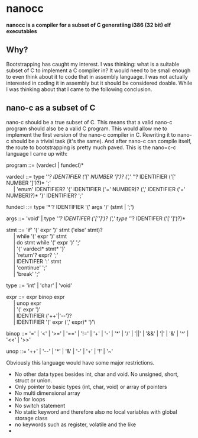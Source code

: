 # nanocc

**nanocc is a compiler for a subset of C generatiing i386 (32 bit) elf executables**

## Why?

Bootstrapping has caught my interest. I was thinking: what is a suitable subset of C to implement a C compiler in?
It would need to be small enough to even think about it to code that in assembly language. I was not actually interested in
coding it in assembly but it should be considered doable. While I was thinking about that I came to the following conclusion.

## nano-c as a subset of C

nano-c should be a true subset of C. This means that a valid nano-c program should also be a valid C program. This would allow me to implement
the first version of the nano-c compiler in C. Rewriting it to nano-c should be a trivial task (it's the same). And after nano-c can compile itself,
the route to bootstrapping is pretty much paved. This is the nano=c-c language I came up with:


program ::= (vardecl | fundecl)*

vardecl ::= type '*'? IDENTIFIER ('[' NUMBER ']')? (',' '*'? IDENTIFIER ('[' NUMBER ']')?)* ';'\
&nbsp;&nbsp;&nbsp;&nbsp;           | 'enum' IDENTIFIER? '{' IDENTIFIER ('=' NUMBER)?  (',' IDENTIFIER ('=' NUMBER)?)* '}' IDENTIFIER? ';'

fundecl ::= type '*'? IDENTIFIER '(' args ')' (stmt | ';')

args ::= 'void' | type '*'? IDENTIFER ('['']')? (',' type '*'? IDENTIFER ('['']')?)*

stmt ::= 'if'  '(' expr ')' stmt ('else' stmt)?\
&nbsp;&nbsp;&nbsp;&nbsp;       | while  '(' expr ')' stmt\
&nbsp;&nbsp;&nbsp;&nbsp;       | do stmt while  '(' expr ')' ';'\
&nbsp;&nbsp;&nbsp;&nbsp;       | '{' vardecl* stmt* '}'\
&nbsp;&nbsp;&nbsp;&nbsp;       | 'return'? expr? ';'\
&nbsp;&nbsp;&nbsp;&nbsp;       | IDENTIFER ':' stmt\
&nbsp;&nbsp;&nbsp;&nbsp;       | 'continue' ';'\
&nbsp;&nbsp;&nbsp;&nbsp;       | 'break' ';'

type ::= 'int' | 'char' | 'void'

expr ::= expr binop expr\
&nbsp;&nbsp;&nbsp;&nbsp;        | unop expr\
&nbsp;&nbsp;&nbsp;&nbsp;        | '(' expr ')'\
&nbsp;&nbsp;&nbsp;&nbsp;        | IDENTIFIER ('++'|'--')?\
&nbsp;&nbsp;&nbsp;&nbsp;        | IDENTIFIER '(' expr (',' expr)* ')'\

binop ::= '=' | '<' | '>=' | '==' | '!=' | '+' | '-' | '*' | '/' | '||' | '&&' | '|' | '&' | '^' | '<<' | '>>'

unop ::= '++' | '--' | '*' | '&' | '-' | '+' | '!' | '~'


Obviously this language would have some major restrictions.
* No other data types besides int, char and void. No unsigned, short, struct or union.
* Only pointer to basic types (int, char, void) or array of pointers
* No multi dimensional array
* No for loops
* No switch statement
* No static keyword and therefore also no local variables with global storage class
* no keywords such as register, volatile and the like
*
